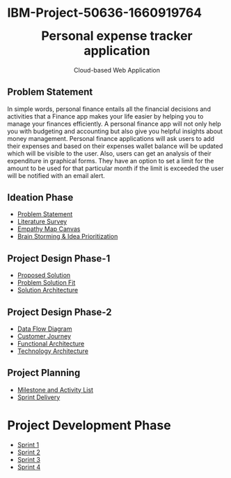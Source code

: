 # IBM-Project-50636-1660919764
<p align="center" style="margin-bottom: 0px !important;">
</p>
<h1 align="center" style="margin-top: 0px;">Personal expense tracker application</h1>

<p align="center" >Cloud-based Web Application</p>

## Problem Statement


In simple words, personal finance entails all the financial decisions and activities that a Finance app makes your life easier by helping you to manage your finances efficiently. A personal finance app will not only help you with budgeting and accounting but also give you helpful insights about money management.
Personal finance applications will ask users to add their expenses and based on their expenses wallet balance will be updated which will be visible to the user.  Also, users can get an analysis of their expenditure in graphical forms. They have an option to set a limit for the amount to be used for that particular month if the limit is exceeded the user will be notified with an email alert.

## Ideation Phase

* [Problem Statement](https://github.com/IBM-EPBL/IBM-Project-50636-1660919764/blob/main/ideation%20phase/Problem%20Statement.docx)
* [Literature Survey](https://github.com/IBM-EPBL/IBM-Project-50636-1660919764/blob/main/ideation%20phase/LiteratureSurvey.docx)
* [Empathy Map Canvas](https://github.com/IBM-EPBL/IBM-Project-50636-1660919764/blob/main/ideation%20phase/Empathy-Map.pdf)
* [Brain Storming & Idea Prioritization](https://github.com/IBM-EPBL/IBM-Project-50636-1660919764/blob/main/ideation%20phase/Brainstrom%20And%20Idea%20Prioritization.pdf)

## Project Design Phase-1

* [Proposed Solution](https://github.com/IBM-EPBL/IBM-Project-50636-1660919764/blob/main/Design%20phase-1/Proposed%20Solution.pdf)
* [Problem Solution Fit](https://github.com/IBM-EPBL/IBM-Project-50636-1660919764/blob/main/Design%20phase-1/Problem_solution_fit.pdf)
* [Solution Architecture](https://github.com/IBM-EPBL/IBM-Project-50636-1660919764/blob/main/Design%20phase-1/Solution%20Architecture.pdf)

## Project Design Phase-2
* [Data Flow Diagram](https://github.com/IBM-EPBL/IBM-Project-50636-1660919764/blob/main/Design%20phase-2/Data%20Flow%20Diagrams%20and%20User%20Stories.pdf)
* [Customer Journey](https://github.com/IBM-EPBL/IBM-Project-50636-1660919764/blob/main/Design%20phase-2/customer%20journey%20map.pdf)
* [Functional Architecture](https://github.com/IBM-EPBL/IBM-Project-50636-1660919764/blob/main/Design%20phase-2/Solution%20Requirements.pdf)
* [Technology Architecture](https://github.com/IBM-EPBL/IBM-Project-50636-1660919764/blob/main/Design%20phase-2/Technology%20Stack%20-%20Template.pdf)

## Project Planning
* [Milestone and Activity List](https://github.com/IBM-EPBL/IBM-Project-50636-1660919764/blob/main/planning%20phase/Milestone%20and%20Activity%20list.pdf)
* [Sprint Delivery](https://github.com/IBM-EPBL/IBM-Project-50636-1660919764/blob/main/planning%20phase/Sprint%20Delivery%20Plan.pdf)

# Project Development Phase
* [Sprint 1](https://github.com/IBM-EPBL/IBM-Project-50636-1660919764/tree/main/Source%20code/Sprint%201)
* [Sprint 2](https://github.com/IBM-EPBL/IBM-Project-50636-1660919764/tree/main/Source%20code/Sprint%202)
* [Sprint 3](https://github.com/IBM-EPBL/IBM-Project-50636-1660919764/tree/main/Source%20code/Sprint%203)
* [Sprint 4](https://github.com/IBM-EPBL/IBM-Project-50636-1660919764/tree/main/Source%20code/Sprint%204)
